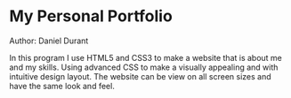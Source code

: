 # My Personal Portfolio

Author: Daniel Durant

In this program I use HTML5 and CSS3 to make a website that is about me and my skills. Using advanced CSS to make a visually appealing and with intuitive design layout. The website can be view on all screen sizes and have the same look and feel.
